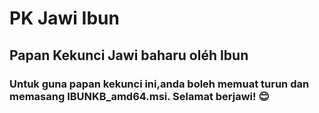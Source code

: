 # PK Jawi Ibun

## Papan Kekunci Jawi baharu oléh Ibun
### Untuk guna papan kekunci ini,anda boleh memuat turun dan memasang IBUNKB_amd64.msi. Selamat berjawi! 😊
